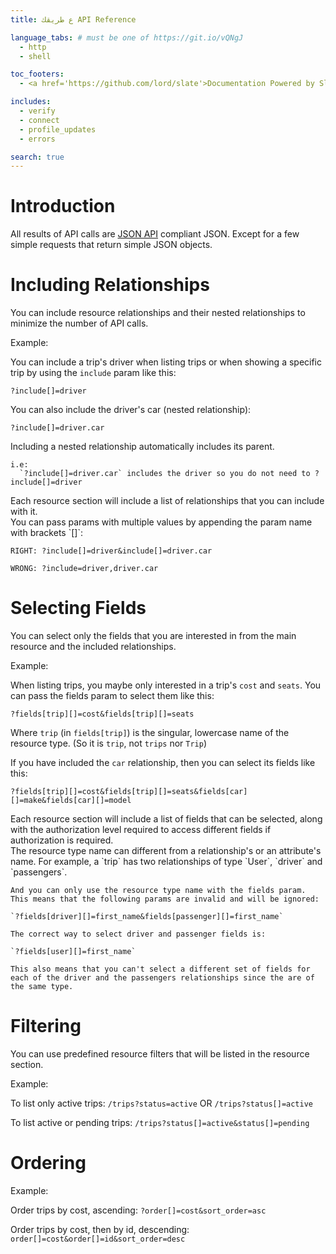 ```yaml
---
title: ع طريقك API Reference

language_tabs: # must be one of https://git.io/vQNgJ
  - http
  - shell

toc_footers:
  - <a href='https://github.com/lord/slate'>Documentation Powered by Slate</a>

includes:
  - verify
  - connect
  - profile_updates
  - errors

search: true
---
```


# Introduction

All results of API calls are <a href='http://jsonapi.org/format'>JSON API</a> compliant JSON. Except for a few simple requests that return simple JSON objects.

# Including Relationships

You can include resource relationships and their nested relationships to minimize the number of API calls.

Example:

  You can include a trip's driver when listing trips or when showing a specific trip by
  using the `include` param like this:

  `?include[]=driver`

  You can also include the driver's car (nested relationship):

  `?include[]=driver.car`

  <aside class="success">
    Including a nested relationship automatically includes its parent.

    i.e:
      `?include[]=driver.car` includes the driver so you do not need to ?include[]=driver
  </aside>

  <aside class="success">
    Each resource section will include a list of relationships that you can include with it.
  </aside>

  <aside class="warning">
    You can pass params with multiple values by appending the param name with brackets `[]`:

    RIGHT: ?include[]=driver&include[]=driver.car

    WRONG: ?include=driver,driver.car
  </aside>

# Selecting Fields

You can select only the fields that you are interested in from the main resource and the included relationships.

  Example:

  When listing trips, you maybe only interested in a trip's `cost` and `seats`. You can pass the fields param to
  select them like this:

  `?fields[trip][]=cost&fields[trip][]=seats`

  Where `trip` (in `fields[trip]`) is the singular, lowercase name of the resource type. (So it is `trip`, not `trips` nor `Trip`)

  If you have included the `car` relationship, then you can select its fields like this:

  `?fields[trip][]=cost&fields[trip][]=seats&fields[car][]=make&fields[car][]=model`

  <aside class="success">
    Each resource section will include a list of fields that can be selected, along with the authorization level required to access different fields if authorization is required.
  </aside>

  <aside class="warning">
    The resource type name can different from a relationship's or an attribute's name. For example, a `trip` has two relationships of type `User`, `driver` and `passengers`.

    And you can only use the resource type name with the fields param. This means that the following params are invalid and will be ignored:

    `?fields[driver][]=first_name&fields[passenger][]=first_name`

    The correct way to select driver and passenger fields is:

    `?fields[user][]=first_name`

    This also means that you can't select a different set of fields for each of the driver and the passengers relationships since the are of the same type.
  </aside>

# Filtering

You can use predefined resource filters that will be listed in the resource section.

Example:

  To list only active trips: `/trips?status=active` OR `/trips?status[]=active`

  To list active or pending trips: `/trips?status[]=active&status[]=pending`

# Ordering

Example:

Order trips by cost, ascending: `?order[]=cost&sort_order=asc`

Order trips by cost, then by id, descending: `order[]=cost&order[]=id&sort_order=desc`
